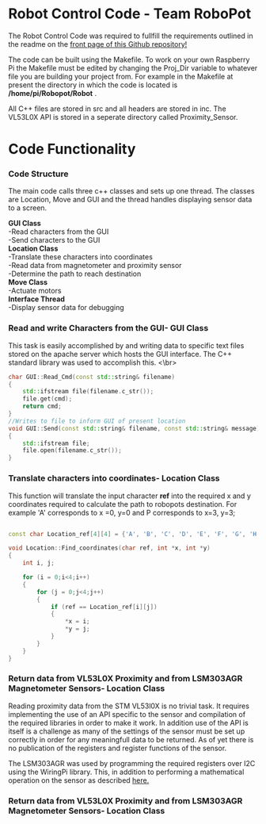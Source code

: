 # Robot Control Code - Team RoboPot

The Robot Control Code was required to fullfill the requirements outlined in the readme on the [front page of this Github repository!](https://github.com/FrazLaw/RoboPot)

The code can be built using the Makefile. To work on your own Raspberry Pi the Makefile must be edited by changing the Proj_Dir variable to whatever file you are building your project from. For example in the Makefile at present the directory in which the code is located is **/home/pi/Robopot/Robot** .

All C++ files are stored in src and all headers are stored in inc. The VL53L0X API is stored in a seperate directory called Proximity_Sensor.</br>

# Code Functionality
### Code Structure

The main code calls three c++ classes and sets up one thread. The classes are Location, Move and GUI and the thread handles displaying sensor data to a screen.</br>

**GUI Class**</br>
-Read characters from the GUI</br>
-Send characters to the GUI</br>
**Location Class**</br>
-Translate these characters into coordinates</br>
-Read data from magnetometer and proximity sensor</br>
-Determine the path to reach destination</br>
**Move Class**</br>
-Actuate motors</br>
**Interface Thread**</br>
-Display sensor data for debugging</br>

### Read and write Characters from the GUI- GUI Class

This task is easily accomplished by and writing data to specific text files stored on the apache server which hosts the GUI interface. The C++ <fstream> standard library was used to accomplish this. <\br>
```c++
char GUI::Read_Cmd(const std::string& filename)
{
	std::ifstream file(filename.c_str());
	file.get(cmd);
	return cmd;
}
//Writes to file to inform GUI of present location
void GUI::Send(const std::string& filename, const std::string& message)
{
	std::ifstream file;
	file.open(filename.c_str());
}
```

### Translate characters into coordinates- Location Class

This function will translate the input character **ref** into the required x and y coordinates required to calculate the path to robopots destination. For example 'A' corresponds to x =0, y=0 and P corresponds to x=3, y=3;
```c++

const char Location_ref[4][4] = {'A', 'B', 'C', 'D', 'E', 'F', 'G', 'H', 'I', 'J', 'K', 'L','M', 'N', 'O', 'P' };

void Location::Find_coordinates(char ref, int *x, int *y)
{
	int i, j;

	for (i = 0;i<4;i++)
	{
		for (j = 0;j<4;j++)
		{
			if (ref == Location_ref[i][j])
			{
				*x = i;
				*y = j;
			}
		}
	}
}

```


### Return data from VL53L0X Proximity and from LSM303AGR Magnetometer Sensors- Location Class

Reading proximity data from the STM VL53l0X is no trivial task. It requires implementing the use of an API specific to the sensor and compilation of the required libraries in order to make it work. In addition use of the API is itself is a challenge as many of the settings of the sensor must be set up correctly in order for any meaningfull data to be returned. As of yet there is no publication of the registers and register functions of the sensor.</br>

The LSM303AGR was used by programming the required registers over I2C using the WiringPi library. This, in addition to performing a mathematical operation on the sensor as described [here.](https://github.com/FrazLaw/RoboPot/tree/master/Sensors/Magnetometer)

### Return data from VL53L0X Proximity and from LSM303AGR Magnetometer Sensors- Location Class

